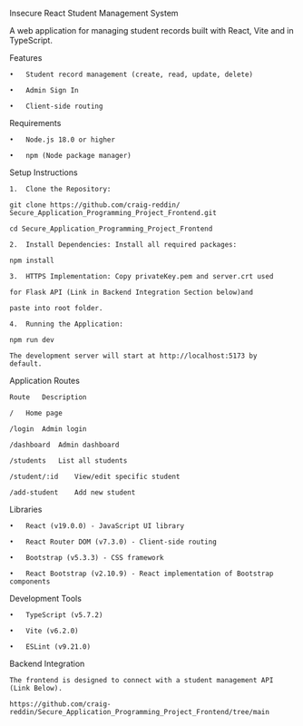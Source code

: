 Insecure React Student Management System

A web application for managing student records built with React, Vite and in TypeScript.

Features

    •	Student record management (create, read, update, delete)

    •	Admin Sign In

    •	Client-side routing


Requirements

    •	Node.js 18.0 or higher

    •	npm (Node package manager)

Setup Instructions

    1.	Clone the Repository:

    git clone https://github.com/craig-reddin/
    Secure_Application_Programming_Project_Frontend.git

    cd Secure_Application_Programming_Project_Frontend

    2.	Install Dependencies: Install all required packages:

    npm install

    3.	HTTPS Implementation: Copy privateKey.pem and server.crt used 

    for Flask API (Link in Backend Integration Section below)and 

    paste into root folder.

    4.	Running the Application:

    npm run dev

    The development server will start at http://localhost:5173 by 
    default.

Application Routes

    Route	Description

    /	Home page

    /login	Admin login

    /dashboard	Admin dashboard

    /students	List all students

    /student/:id	View/edit specific student

    /add-student	Add new student

Libraries

    •	React (v19.0.0) - JavaScript UI library

    •	React Router DOM (v7.3.0) - Client-side routing

    •	Bootstrap (v5.3.3) - CSS framework

    •	React Bootstrap (v2.10.9) - React implementation of Bootstrap components

Development Tools

    •	TypeScript (v5.7.2) 

    •	Vite (v6.2.0)

    •	ESLint (v9.21.0)

Backend Integration

    The frontend is designed to connect with a student management API 
    (Link Below). 

    https://github.com/craig-reddin/Secure_Application_Programming_Project_Frontend/tree/main
